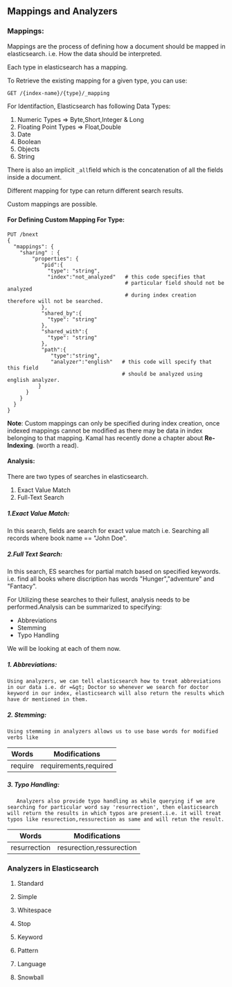 ## Mappings and Analyzers

### Mappings:

Mappings are the process of defining how a document should be mapped in elasticsearch. i.e. How the data should be interpreted.

Each type in elasticsearch has a mapping.

To Retrieve the existing mapping for a given type, you can use:

```
GET /{index-name}/{type}/_mapping
```

For Identifaction, Elasticsearch has following Data Types:

1. Numeric Types          =&gt;  Byte,Short,Integer & Long
2. Floating Point Types =&gt;  Float,Double
3. Date
4. Boolean
5. Objects
6. String

There is also an implicit ` _all `field which is the concatenation of all the fields inside a document.

Different mapping for type can return different search results.

Custom mappings are possible.

#### For Defining Custom Mapping For Type:

```
PUT /bnext
{
  "mappings": {
    "sharing" : {
        "properties": {
           "pid":{
             "type": "string",
             "index":"not_analyzed"   # this code specifies that 
                                      # particular field should not be analyzed 
                                      # during index creation therefore will not be searched. 
           },
           "shared_by":{
             "type": "string"
           },
           "shared_with":{
             "type": "string"
           },
           "path":{
              "type":"string",
              "analyzer":"english"   # this code will specify that this field 
                                     # should be analyzed using english analyzer.
          }
      }
    }
  }
}

```

**Note**:  Custom mappings can only be specified during index creation, once indexed mappings cannot be modified as there may be data in index belonging to that mapping. Kamal has recently done a chapter about **Re-Indexing**. \(worth a read\).



#### Analysis:

There are two types of searches in elasticsearch.

1. Exact Value Match
2. Full-Text Search

##### **1.Exact Value Match:**

In this search, fields are search for exact value match i.e. Searching all records where book name == "John Doe".

##### 2.Full Text Search:

In this search, ES searches for partial match based on specified keywords. i.e. find all books where discription has words "Hunger","adventure" and "Fantacy".



For Utilizing these searches to their fullest, analysis needs to be performed.Analysis can be summarized to specifying:

* Abbreviations
* Stemming     
* Typo Handling

We will be looking at each of them now.

#####  1. Abbreviations:

    Using analyzers, we can tell elasticsearch how to treat abbreviations in our data i.e. dr =&gt; Doctor so whenever we search for doctor keyword in our index, elasticsearch will also return the results which have dr mentioned in them.

#####  2. Stemming:

    Using stemming in analyzers allows us to use base words for modified verbs like  

| Words | Modifications |
| :---: | :---: |
| require | requirements,required |

#####  3. Typo Handling:

       Analyzers also provide typo handling as while querying if we are searching for particular word say 'resurrection', then elasticsearch will return the results in which typos are present.i.e. it will treat typos like resurection,ressurection as same and will retun the result. 

| Words | Modifications |
| :---: | :---: |
| resurrection | resurection,ressurection |



### Analyzers in Elasticsearch

 1. Standard

 2. Simple

 3. Whitespace

 4. Stop

 5. Keyword

 6. Pattern

 7. Language

 8. Snowball













